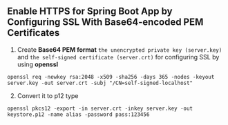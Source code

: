 ## Enable HTTPS for Spring Boot App by Configuring SSL With Base64-encoded PEM Certificates

1. Create **Base64 PEM format** `the unencrypted private key (server.key)` and `the self-signed certificate (server.crt)` for configuring SSL by using **openssl**
```shell
openssl req -newkey rsa:2048 -x509 -sha256 -days 365 -nodes -keyout server.key -out server.crt -subj "/CN=self-signed-localhost"
```

2. Convert it to p12 type
```shell
openssl pkcs12 -export -in server.crt -inkey server.key -out keystore.p12 -name alias -password pass:123456
```


